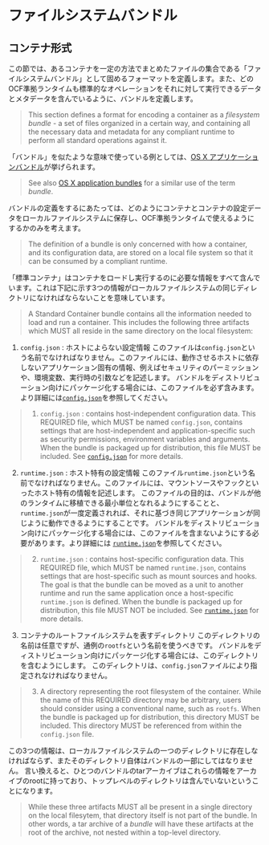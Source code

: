 # ファイルシステムバンドル

## コンテナ形式

この節では、あるコンテナを一定の方法でまとめたファイルの集合である「ファイルシステムバンドル」として固めるフォーマットを定義します。また、どのOCF準拠ランタイムも標準的なオペレーションをそれに対して実行できるデータとメタデータを含んでいるように、バンドルを定義します。

>This section defines a format for encoding a container as a *filesystem bundle* - a set of files organized in a certain way, and containing all the necessary data and metadata for any compliant runtime to perform all standard operations against it.

「バンドル」を似たような意味で使っている例としては、[OS X アプリケーションバンドル](http://en.wikipedia.org/wiki/Bundle_%28OS_X%29)が挙げられます。

>See also [OS X application bundles](http://en.wikipedia.org/wiki/Bundle_%28OS_X%29) for a similar use of the term *bundle*.

バンドルの定義をするにあたっては、どのようにコンテナとコンテナの設定データをローカルファイルシステムに保存し、OCF準拠ランタイムで使えるようにするかのみを考えます。

>The definition of a bundle is only concerned with how a container, and its configuration data, are stored on a local file system so that it can be consumed by a compliant runtime.

「標準コンテナ」はコンテナをロードし実行するのに必要な情報をすべて含んでいます。これは下記に示す3つの情報がローカルファイルシステムの同じディレクトリになければならないことを意味しています。

>A Standard Container bundle contains all the information needed to load and run a container.
>This includes the following three artifacts which MUST all reside in the same directory on the local filesystem:

1. `config.json` : ホストによらない設定情報
このファイルは`config.json`という名前でなければなりません。このファイルには、動作させるホストに依存しないアプリケーション固有の情報、例えばセキュリティのパーミッションや、環境変数、実行時の引数などを記述します。
バンドルをディストリビューション向けにパッケージ化する場合には、このファイルを必ず含みます。より詳細には[`config.json`](config.md)を参照してください。

>1. `config.json` : contains host-independent configuration data.
>This REQUIRED file, which MUST be named `config.json`, contains settings that are host-independent and application-specific such as security permissions, environment variables and arguments.
>When the bundle is packaged up for distribution, this file MUST be included.
See [`config.json`](config.md) for more details.

2. `runtime.json` : ホスト特有の設定情報
このファイル`runtime.json`という名前でなければなりません。このファイルには、マウントソースやフックといったホスト特有の情報を記述します。
このファイルの目的は、バンドルが他のランタイムに移植できる最小単位となれるようにすることと、`runtime.json`が一度定義されれば、それに基づき同じアプリケーションが同じように動作できるようにすることです。
バンドルをディストリビューション向けにパッケージ化する場合には、このファイルを含まないようにする必要があります。より詳細には [`runtime.json`](runtime-config.md)を参照してください。

>2. `runtime.json` : contains host-specific configuration data.
>This REQUIRED file, which MUST be named `runtime.json`, contains settings that are host-specific such as mount sources and hooks.
>The goal is that the bundle can be moved as a unit to another runtime and run the same application once a host-specific `runtime.json` is defined.
>When the bundle is packaged up for distribution, this file MUST NOT be included.
>See [`runtime.json`](runtime-config.md) for more details.

3. コンテナのルートファイルシステムを表すディレクトリ
このディレクトリの名前は任意ですが、通例の`rootfs`という名前を使うべきです。
バンドルをディストリビューション向けにパッケージ化する場合には、このディレクトリを含むようにします。
このディレクトリは、`config.json`ファイルにより指定されなければなりません。

>3. A directory representing the root filesystem of the container.
>While the name of this REQUIRED directory may be arbitrary, users should consider using a conventional name, such as `rootfs`.
>When the bundle is packaged up for distribution, this directory MUST be included.
>This directory MUST be referenced from within the `config.json` file.

この3つの情報は、ローカルファイルシステムの一つのディレクトリに存在しなければならず、またそのディレクトリ自体はバンドルの一部にしてはなりません。
言い換えると、ひとつのバンドルのtarアーカイブはこれらの情報をアーカイブのrootに持っており、トップレベルのディレクトリは含んでいないということになります。

>While these three artifacts MUST all be present in a single directory on the local filesytem, that directory itself is not part of the bundle.
>In other words, a tar archive of a *bundle* will have these artifacts at the root of the archive, not nested within a top-level directory.

